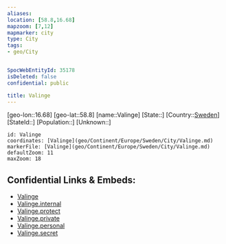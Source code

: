 ```yaml
---
aliases: 
location: [58.8,16.68]
mapzoom: [7,12] 
mapmarker: city 
type: City
tags:
- geo/City


SpocWebEntityId: 35178
isDeleted: false
confidential: public

title: Valinge
---
```

[geo-lon::16.68]
[geo-lat::58.8]
[name::Valinge]
[State::]
[Country::[Sweden](geo/Continent/Europe/Sweden.md)]
[StateId::]
[Population::]
[Unknown::]


```leaflet
id: Valinge
coordinates: [Valinge](geo/Continent/Europe/Sweden/City/Valinge.md)
markerFile: [Valinge](geo/Continent/Europe/Sweden/City/Valinge.md)
defaultZoom: 11 
maxZoom: 18
```


## Confidential Links & Embeds: 
- [Valinge](../../../../../../_public/geo/Continent/Europe/Sweden/City/Valinge.md) 
- [Valinge.internal](../../../../../../_internal/geo/Continent/Europe/Sweden/City/Valinge.internal.md) 
- [Valinge.protect](../../../../../../_protect/geo/Continent/Europe/Sweden/City/Valinge.protect.md) 
- [Valinge.private](../../../../../../_private/geo/Continent/Europe/Sweden/City/Valinge.private.md) 
- [Valinge.personal](../../../../../../_personal/geo/Continent/Europe/Sweden/City/Valinge.personal.md) 
- [Valinge.secret](../../../../../../_secret/geo/Continent/Europe/Sweden/City/Valinge.secret.md) 
